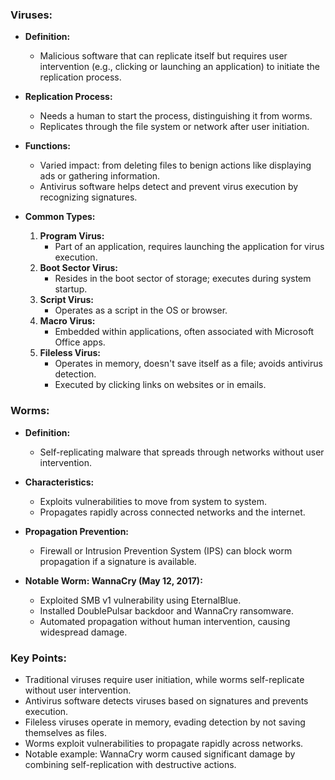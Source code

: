 ### Viruses:
- **Definition:**
	- Malicious software that can replicate itself but requires user intervention (e.g., clicking or launching an application) to initiate the replication process.

- **Replication Process:**
	- Needs a human to start the process, distinguishing it from worms.
	- Replicates through the file system or network after user initiation.

- **Functions:**
	- Varied impact: from deleting files to benign actions like displaying ads or gathering information.
	- Antivirus software helps detect and prevent virus execution by recognizing signatures.

- **Common Types:**
	1. **Program Virus:**
		- Part of an application, requires launching the application for virus execution.
	2. **Boot Sector Virus:**
		- Resides in the boot sector of storage; executes during system startup.
	3. **Script Virus:**
		- Operates as a script in the OS or browser.
	4. **Macro Virus:**
		- Embedded within applications, often associated with Microsoft Office apps.
	5. **Fileless Virus:**
		- Operates in memory, doesn't save itself as a file; avoids antivirus detection.
		- Executed by clicking links on websites or in emails.

### Worms:
- **Definition:**
	- Self-replicating malware that spreads through networks without user intervention.

- **Characteristics:**
	- Exploits vulnerabilities to move from system to system.
	- Propagates rapidly across connected networks and the internet.

- **Propagation Prevention:**
	- Firewall or Intrusion Prevention System (IPS) can block worm propagation if a signature is available.

- **Notable Worm: WannaCry (May 12, 2017):**
	- Exploited SMB v1 vulnerability using EternalBlue.
	- Installed DoublePulsar backdoor and WannaCry ransomware.
	- Automated propagation without human intervention, causing widespread damage.

### Key Points:
- Traditional viruses require user initiation, while worms self-replicate without user intervention.
- Antivirus software detects viruses based on signatures and prevents execution.
- Fileless viruses operate in memory, evading detection by not saving themselves as files.
- Worms exploit vulnerabilities to propagate rapidly across networks.
- Notable example: WannaCry worm caused significant damage by combining self-replication with destructive actions.
